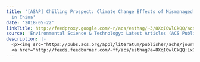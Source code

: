 ```yaml
---
title: '[ASAP] Chilling Prospect: Climate Change Effects of Mismanaged Refrigerants
  in China'
date: '2018-05-22'
linkTitle: http://feedproxy.google.com/~r/acs/esthag/~3/8XqI0wlCkQQ/acs.est.7b05987
source: 'Environmental Science & Technology: Latest Articles (ACS Publications)'
description: |-
  <p><img src="https://pubs.acs.org/appl/literatum/publisher/achs/journals/content/esthag/0/esthag.ahead-of-print/acs.est.7b05987/20180522/images/medium/es-2017-05987x_0004.gif" alt="TOC Graphic"/></p><div><cite>Environmental Science & Technology</cite></div><div>DOI: 10.1021/acs.est.7b05987</div><div class="feedflare">
  <a href="http://feeds.feedburner.com/~ff/acs/esthag?a=8XqI0wlCkQQ:LxOOmyt8YS8:yIl2AUoC8zA"><img src="http://feeds.feedburner.com/~ff/acs/esthag?d=yIl2AUoC8zA" border="0"></img></a>
---
```

